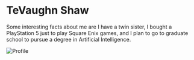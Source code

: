# TeVaughn Shaw

Some interesting facts about me are I have a twin sister, I bought a PlayStation 5 just to play Square Enix games, and I plan to go to graduate school to pursue a degree in Artificial Intelligence.<br>

![Profile](profile.jpg)

